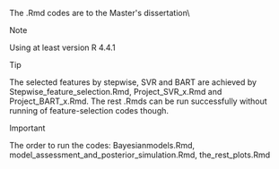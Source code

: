 The .Rmd codes are to the Master's dissertation\
> [!NOTE]
> Using at least version R 4.4.1

> [!TIP]
> The selected features by stepwise, SVR and BART are achieved by Stepwise_feature_selection.Rmd, Project_SVR_x.Rmd and Project_BART_x.Rmd. The rest .Rmds can be run successfully without running of feature-selection codes though.  

> [!IMPORTANT]
> The order to run the codes: Bayesianmodels.Rmd, model_assessment_and_posterior_simulation.Rmd, the_rest_plots.Rmd

